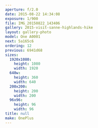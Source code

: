 ```yaml
---
aperture: f/2.0
date: 2015-08-22 14:34:08
exposure: 1/900
file: IMG_20150822_143406
gallery: 2015-visit-sanne-highlands-hike
layout: gallery-photo
model: One A0001
next: 5a165c6
ordering: 12
previous: 6941d68
sizes:
  1920x1080:
    height: 1080
    width: 1920
  640w:
    height: 360
    width: 640
  200x200:
    height: 200
    width: 200
  96x96:
    height: 96
    width: 96
title: null
make: OnePlus
---
```

